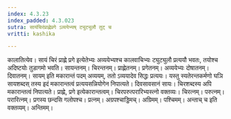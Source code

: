 ```yaml
---
index: 4.3.23
index_padded: 4.3.023
sutra: सायंचिरंप्राह्णेप्रगे ऽव्ययेभ्यष् ट्युट्युलौ तुट् च
vritti: kashika

---
```

कालातित्येव। सायं चिरं प्राह्णे प्रगे इत्येतेभ्यः अव्ययेभ्यश्च कालवाचिभ्यः ट्युट्युलौ प्रत्ययौ भवतः, तयोश्च अदिष्टयोः तुडागमो भवति। सायन्तनम्। चिरन्तनम्। प्राह्णेतनम्। प्रगेतनम्। अव्ययेभ्यः दोषातनम्। दिवातनम्। सायम् इति मकारान्तं पदम् अव्ययम्, ततो ऽव्ययादेव सिद्धः प्रत्ययः। यस्तु स्यतेरन्तकर्मणो घञि सायशब्दस् तस्य इदं मकारान्तत्वं प्रत्ययसन्नियोगेन निपात्यते। दिवसावसानं सायः। चिरशब्दस्य अपि मकारान्तत्वं निपात्यते। प्राह्णे, प्रगे इत्येकारान्तत्वम्। चिरपरुत्परारिभ्यस्त्नो वक्तव्यः। चिरत्नम्। परुत्नम्। परारित्नम्। प्रगस्य छन्दसि गलोपश्च। प्रत्नम्। अग्रपश्चाड्डिमच्। अग्रिमम्। पश्चिमम्। अन्ताच् च इति वक्तव्यम्। अन्तिमम्।